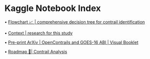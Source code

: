 # Kaggle Notebook Index

• [Flowchart 📈 | comprehensive decision tree for contrail identification](https://gist.github.com/patmejia/dfb7b0ce44accb67dbe58a9524623002)

• [Context | research for this study](https://www.kaggle.com/code/patimejia/context-for-goes16-contrails)

• [Pre-print ArXiv | OpenContrails and GOES-16 ABI | Visual Booklet](https://www.kaggle.com/code/patimejia/arxiv-opencontrail-nutshell)

• [Roadmap 📍| Contrail Analysis](documentation/roadmap.md)

